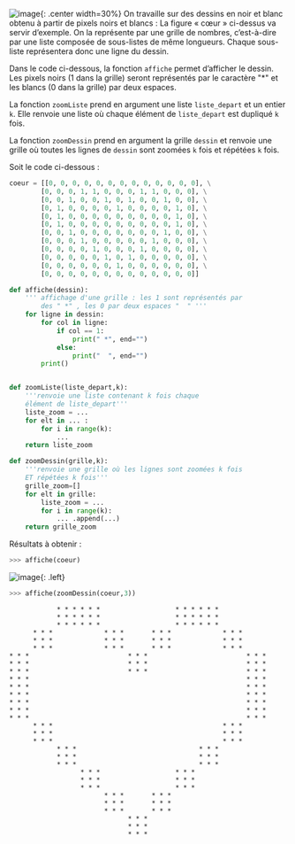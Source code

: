 ![image](/assets/sujets/nsi/term/pratique/img/03_coeur.png){: .center width=30%}
On travaille sur des dessins en noir et blanc obtenu à partir de pixels noirs et blancs :
La figure « cœur » ci-dessus va servir d’exemple.
On la représente par une grille de nombres, c’est-à-dire par une liste composée de sous-listes de même longueurs.
Chaque sous-liste représentera donc une ligne du dessin.

Dans le code ci-dessous, la fonction `affiche` permet d’afficher le dessin. Les pixels noirs
(1 dans la grille) seront représentés par le caractère "*" et les blancs (0 dans la grille) par
deux espaces.

La fonction `zoomListe` prend en argument une liste `liste_depart` et un entier `k`. Elle
renvoie une liste où chaque élément de `liste_depart` est dupliqué `k` fois.

La fonction `zoomDessin` prend en argument la grille `dessin` et renvoie une grille où
toutes les lignes de `dessin` sont zoomées `k` fois et répétées `k` fois.

Soit le code ci-dessous :

```python linenums='1'
coeur = [[0, 0, 0, 0, 0, 0, 0, 0, 0, 0, 0, 0, 0], \
        [0, 0, 0, 1, 1, 0, 0, 0, 1, 1, 0, 0, 0], \
        [0, 0, 1, 0, 0, 1, 0, 1, 0, 0, 1, 0, 0], \
        [0, 1, 0, 0, 0, 0, 1, 0, 0, 0, 0, 1, 0], \
        [0, 1, 0, 0, 0, 0, 0, 0, 0, 0, 0, 1, 0], \
        [0, 1, 0, 0, 0, 0, 0, 0, 0, 0, 0, 1, 0], \
        [0, 0, 1, 0, 0, 0, 0, 0, 0, 0, 1, 0, 0], \
        [0, 0, 0, 1, 0, 0, 0, 0, 0, 1, 0, 0, 0], \
        [0, 0, 0, 0, 1, 0, 0, 0, 1, 0, 0, 0, 0], \
        [0, 0, 0, 0, 0, 1, 0, 1, 0, 0, 0, 0, 0], \
        [0, 0, 0, 0, 0, 0, 1, 0, 0, 0, 0, 0, 0], \
        [0, 0, 0, 0, 0, 0, 0, 0, 0, 0, 0, 0, 0]]

def affiche(dessin):
    ''' affichage d'une grille : les 1 sont représentés par 
        des " *" , les 0 par deux espaces "  " '''
    for ligne in dessin:
        for col in ligne:
            if col == 1:
                print(" *", end="")
            else:
                print("  ", end="")
        print()


def zoomListe(liste_depart,k):
    '''renvoie une liste contenant k fois chaque 
    élément de liste_depart'''
    liste_zoom = ...
    for elt in ... :
        for i in range(k):
            ...
    return liste_zoom

def zoomDessin(grille,k):
    '''renvoie une grille où les lignes sont zoomées k fois 
    ET répétées k fois'''
    grille_zoom=[]
    for elt in grille:
        liste_zoom = ...
        for i in range(k):
            ... .append(...)
    return grille_zoom
```

Résultats à obtenir :

```python
>>> affiche(coeur)
```
![image](/assets/sujets/nsi/term/pratique/img/272b.png){: .left}

```python
>>> affiche(zoomDessin(coeur,3))
```



                * * * * * *                   * * * * * *                  
                * * * * * *                   * * * * * *                  
                * * * * * *                   * * * * * *                  
          * * *             * * *       * * *             * * *            
          * * *             * * *       * * *             * * *            
          * * *             * * *       * * *             * * *            
    * * *                         * * *                         * * *      
    * * *                         * * *                         * * *      
    * * *                         * * *                         * * *      
    * * *                                                       * * *      
    * * *                                                       * * *      
    * * *                                                       * * *      
    * * *                                                       * * *      
    * * *                                                       * * *      
    * * *                                                       * * *      
          * * *                                           * * *            
          * * *                                           * * *            
          * * *                                           * * *            
                * * *                               * * *                  
                * * *                               * * *                  
                * * *                               * * *                  
                      * * *                   * * *                        
                      * * *                   * * *                        
                      * * *                   * * *                        
                            * * *       * * *                              
                            * * *       * * *                              
                            * * *       * * *                              
                                  * * *                                    
                                  * * *                                    
                                  * * *                                    


